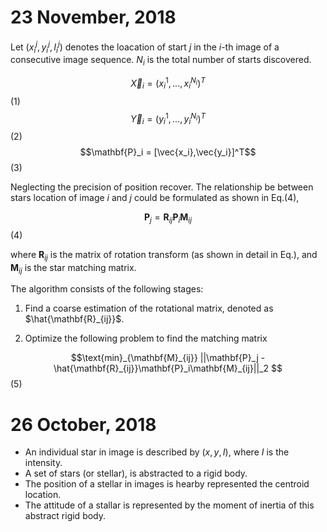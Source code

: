# 23 November, 2018

Let $(x_i^j,y_i^j,I_i^j)$ denotes the loacation of start $j$ in the $i$-th image of a consecutive image sequence. $N_i$ is the total number of starts discovered.


$$\vec{X}_i = (x_i^{1},...,x_i^{N_i})^T$$ (1)
$$\vec{Y}_i = (y_i^{1},...,y_i^{N_i})^T$$ (2)
$$\mathbf{P}_i = [\vec{x_i},\vec{y_i}]^T$$ (3)


Neglecting the precision of position recover. The relationship be between stars location of image $i$ and $j$ could be formulated as shown in Eq.(4),

$$\mathbf{P}_j = \mathbf{R}_{ij}\mathbf{P}_i\mathbf{M}_{ij}$$ (4)

where $\mathbf{R}_{ij}$ is the matrix of rotation transform (as shown in detail in Eq.), and $\mathbf{M}_{ij}$ is the star matching matrix.

The algorithm consists of the following stages:

1. Find a coarse estimation of the rotational matrix, denoted as $\hat{\mathbf{R}_{ij}}$.

2. Optimize the following problem to find the matching matrix

$$\text{min}_{\mathbf{M}_{ij}} ||\mathbf{P}_j - \hat{\mathbf{R}_{ij}}\mathbf{P}_i\mathbf{M}_{ij}||_2 $$ (5)





# 26 October, 2018

* An individual star in image is described by $(x,y,I)$, where $I$ is the intensity.
* A set of stars (or stellar), is abstracted to a rigid body.
* The position of a stellar in images is hearby represented the centroid location.
* The attitude of a stallar is represented by the moment of inertia of this abstract rigid body.